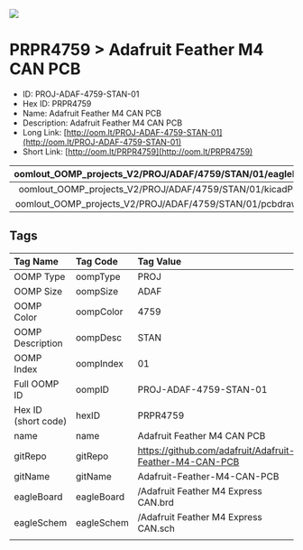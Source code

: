 


  
![][im]
# PRPR4759 > Adafruit Feather M4 CAN PCB

- ID: PROJ-ADAF-4759-STAN-01
- Hex ID: PRPR4759
- Name: Adafruit Feather M4 CAN PCB
- Description: Adafruit Feather M4 CAN PCB
- Long Link: [http://oom.lt/PROJ-ADAF-4759-STAN-01](http://oom.lt/PROJ-ADAF-4759-STAN-01)
- Short Link: [http://oom.lt/PRPR4759](http://oom.lt/PRPR4759)
  

|oomlout_OOMP_projects_V2/PROJ/ADAF/4759/STAN/01/eagleImage.png|oomlout_OOMP_projects_V2/PROJ/ADAF/4759/STAN/01/eagleSchemImage.png|oomlout_OOMP_projects_V2/PROJ/ADAF/4759/STAN/01/kicadPcb3dFront.png|oomlout_OOMP_projects_V2/PROJ/ADAF/4759/STAN/01/kicadPcb3dBack.png|
| :---: | :---: | :---: | :---: |
|oomlout_OOMP_projects_V2/PROJ/ADAF/4759/STAN/01/kicadPcb3d.png|oomlout_OOMP_projects_V2/PROJ/ADAF/4759/STAN/01/bomBack.png|oomlout_OOMP_projects_V2/PROJ/ADAF/4759/STAN/01/bomFront.png|oomlout_OOMP_projects_V2/PROJ/ADAF/4759/STAN/01/pcbdraw.svg|
|oomlout_OOMP_projects_V2/PROJ/ADAF/4759/STAN/01/pcbdrawBack.svg||||

## Tags
  

|Tag Name|Tag Code|Tag Value|
| :--- | :--- | :--- |
|OOMP Type|oompType|PROJ|
|OOMP Size|oompSize|ADAF|
|OOMP Color|oompColor|4759|
|OOMP Description|oompDesc|STAN|
|OOMP Index|oompIndex|01|
|Full OOMP ID|oompID|PROJ-ADAF-4759-STAN-01|
|Hex ID (short code)|hexID|PRPR4759|
|name|name|Adafruit Feather M4 CAN PCB|
|gitRepo|gitRepo|https://github.com/adafruit/Adafruit-Feather-M4-CAN-PCB|
|gitName|gitName|Adafruit-Feather-M4-CAN-PCB|
|eagleBoard|eagleBoard|/Adafruit Feather M4 Express CAN.brd|
|eagleSchem|eagleSchem|/Adafruit Feather M4 Express CAN.sch|
||||



[im]: PROJ/ADAF/4759/STAN/01/kicadPcb3d_450.png
